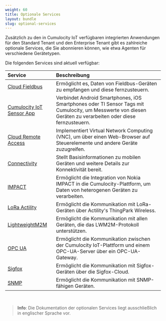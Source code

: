 ```yaml
---
weight: 60
title: Optionale Services
layout: bundle
slug: optional-services
---
```


Zusätzlich zu den in Cumulocity IoT verfügbaren integrierten Anwendungen für den Standard Tenant und den Enterprise Tenant gibt es zahlreiche optionale Services, die Sie abonnieren können, wie etwa Agenten für verschiedene Gerätetypen.

Die folgenden Services sind aktuell verfügbar:

|Service|Beschreibung|
|:---|:---|
|[Cloud Fieldbus](/device-protocols-guide/cloud-fieldbus)|Ermöglicht es, Daten von Fieldbus-Geräten zu empfangen und diese fernzusteuern.
|[Cumulocity IoT Sensor App](/users-guide/cumulocity-sensor-app)|Verbindet Android Smartphones, iOS Smartphones oder TI Sensor Tags mit Cumulocity, um Messwerte von diesen Geräten zu verarbeiten oder diese fernzusteuern.
|[Cloud Remote Access](/cloud-remote-access/cra-general-aspects)|Implementiert Virtual Network Computing (VNC), um über einen Web-Browser auf Steuerelemente und andere Geräte zuzugreifen.
|[Connectivity](/device-protocols-guide/connectivity)|Stellt Basisinformationen zu mobilen Geräten und weitere Details zur Konnektivität bereit.
|[IMPACT](/device-protocols-guide/nokia-impact)|Ermöglicht die Integration von Nokia IMPACT in die Cumulocity-Plattform, um Daten von heterogenen Geräten zu verarbeiten.
|[LoRa Actility](/device-protocols-guide/lora)|Ermöglicht die Kommunikation mit LoRa-Geräten über Actility's ThingPark Wireless.
|[LightweightM2M](/device-protocols-guide/lwm2m)|Ermöglicht die Kommunikation mit allen Geräten, die das LWM2M-Protokoll unterstützen.
|[OPC UA](/device-protocols-guide/opc-ua)|Ermöglicht die Kommunikation zwischen der Cumulocity IoT-Plattform und einem OPC-UA-Server über ein OPC-UA-Gateway.
|[Sigfox](/device-protocols-guide/sigfox)|Ermöglicht die Kommunikation mit Sigfox-Geräten über die Sigfox-Cloud.
|[SNMP](/device-protocols-guide/snmp)|Ermöglicht die Kommunikation mit SNMP-fähigen Geräten.


<br>

> **Info**: Die Dokumentation der optionalen Services liegt ausschließlich in englischer Sprache vor.
